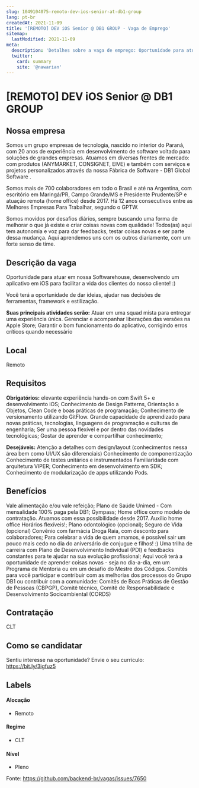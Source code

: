 ```yaml
---
slug: 1049104075-remoto-dev-ios-senior-at-db1-group
lang: pt-br
createdAt: 2021-11-09
title: '[REMOTO] DEV iOS Senior @ DB1 GROUP - Vaga de Emprego'
sitemap:
  lastModified: 2021-11-09
meta:
  description: 'Detalhes sobre a vaga de emprego: Oportunidade para atuar em nossa Softwarehouse, desenvolvendo um aplicativo em iOS para facilitar a vida dos clientes do nosso cliente! :)  Você terá a oportunidade de dar ideias, ajudar nas decisões de ferramentas, framework e estilização. **Suas principais atividades serão:** Atuar em uma squad mista para entregar uma experiência única. Gerenciar e acompanhar liberações das versões na Apple Store; Garantir o bom funcionamento do aplicativo, corrigindo erros críticos quando necessário'
  twitter:
    card: summary
    site: '@nawarian'
---
```


# [REMOTO] DEV iOS Senior @ DB1 GROUP

## Nossa empresa

Somos um grupo empresas de tecnologia, nascido no interior do Paraná, com 20 anos de experiência em desenvolvimento de software voltado para soluções de grandes empresas. Atuamos em diversas frentes de mercado: com produtos (ANYMARKET, CONSIGNET, EIVE) e também com serviços e projetos personalizados através da nossa Fábrica de Software - DB1 Global Software . 

Somos mais de 700 colaboradores em todo o Brasil e até na Argentina, com escritório em Maringá/PR, Campo Grande/MS e Presidente Prudente/SP e atuação remota (home office) desde 2017. Há 12 anos consecutivos entre as Melhores Empresas Para Trabalhar, segundo o GPTW. 

Somos movidos por desafios diários, sempre buscando uma forma de melhorar o que já existe e criar coisas novas com qualidade! Todos(as) aqui tem autonomia e voz para dar feedbacks, testar coisas novas e ser parte dessa mudança. Aqui aprendemos uns com os outros diariamente, com um forte senso de time.


## Descrição da vaga

Oportunidade para atuar em nossa Softwarehouse,  desenvolvendo um aplicativo em iOS para facilitar a vida dos clientes do nosso cliente! :) 

Você terá a oportunidade de dar ideias, ajudar nas decisões de ferramentas, framework e estilização.

**Suas principais atividades serão:** 
Atuar em uma squad mista para entregar uma experiência única.
Gerenciar e acompanhar liberações das versões na Apple Store; 
Garantir o bom funcionamento do aplicativo, corrigindo erros críticos quando necessário


## Local

Remoto

## Requisitos

**Obrigatórios:**
elevante experiência hands-on com Swift 5+ e desenvolvimento iOS;
Conhecimento de Design Patterns, Orientação a Objetos, Clean Code e boas práticas de programação;
Conhecimento de versionamento utilizando GitFlow.
Grande capacidade de aprendizado para novas práticas, tecnologias, linguagens de programação e culturas de engenharia; 
Ser uma pessoa flexível e por dentro das novidades tecnológicas; 
Gostar de aprender e compartilhar conhecimento;

**Desejáveis:**
Atenção a detalhes com design/layout (conhecimentos nessa área bem como UI/UX são diferenciais)
Conhecimento de componentização
Conhecimento de testes unitários e instrumentados
Familiaridade com arquitetura VIPER;
Conhecimento em desenvolvimento em SDK;
Conhecimento de modularização de apps utilizando Pods.

## Benefícios

Vale alimentação e/ou vale refeição;
Plano de Saúde Unimed - Com mensalidade 100% paga pela DB1;
Gympass;
Home office como modelo de contratação. Atuamos com essa possibilidade desde 2017.
Auxílio home office
Horários flexíveis!;
Plano odontológico (opcional);
Seguro de Vida (opcional)
Convênio com farmácia Droga Raia, com desconto para colaboradores;
Para celebrar a vida de quem amamos, é possível sair um pouco mais cedo no dia do aniversário de conjugue e filhos! :)
Uma trilha de carreira com Plano de Desenvolvimento Individual (PDI) e feedbacks constantes para te ajudar na sua evolução profissional;
Aqui você terá a oportunidade de aprender coisas novas - seja no dia-a-dia, em um Programa de Mentoria ou em um desafio do Mestre dos Códigos.
Comitês para você participar e contribuir com as melhorias dos processos do Grupo DB1 ou contribuir com a comunidade: Comitês de Boas Práticas de Gestão de Pessoas (CBPGP), Comitê técnico, Comitê de Responsabilidade e Desenvolvimento Socioambiental (CORDS)

## Contratação

CLT

## Como se candidatar

Sentiu interesse na oportunidade? Envie o seu currículo: https://bit.ly/3igfuz5


## Labels

#### Alocação
- Remoto

#### Regime
- CLT

#### Nível
- Pleno



Fonte: https://github.com/backend-br/vagas/issues/7650
